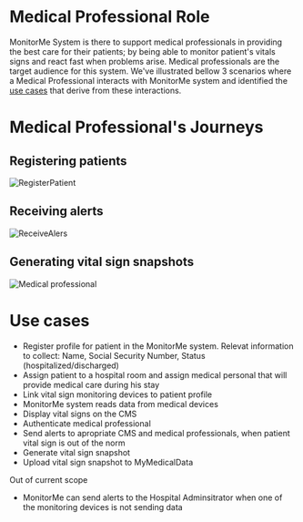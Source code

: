 # Medical Professional Role

MonitorMe System is there to support medical professionals in providing the best care for their patients; by being able to monitor patient's vitals signs and react fast when problems arise. Medical professionals are the target audience for this system. 
We've illustrated bellow 3 scenarios where a Medical Professional interacts with MonitorMe system and identified the [use cases](https://github.com/ArchitectsEvolutionZone/MonitorMe/blob/main/1.Requirements/UserJourneys/MedicalProfessional.md#use-cases) that derive from these interactions.

# Medical Professional's Journeys

## Registering patients
![RegisterPatient](https://github.com/ArchitectsEvolutionZone/MonitorMe/blob/main/resources/UserJourneys/registerPatients.png)

## Receiving alerts
![ReceiveAlers](https://github.com/ArchitectsEvolutionZone/MonitorMe/blob/main/resources/UserJourneys/alertsJourney.png)

## Generating vital sign snapshots
![Medical professional](https://github.com/ArchitectsEvolutionZone/MonitorMe/blob/main/resources/UserJourneys/snapshotJourney.png)

# Use cases 
- Register profile for patient in the MonitorMe system. Relevat information to collect: Name, Social Security Number, Status (hospitalized/discharged) 
- Assign patient to a hospital room and assign medical personal that will provide medical care during his stay 
- Link vital sign monitoring devices to patient profile
- MonitorMe system reads data from medical devices 
- Display vital signs on the CMS
- Authenticate medical professional
- Send alerts to apropriate CMS and medical professionals, when patient vital sign is out of the norm
- Generate vital sign snapshot
- Upload vital sign snapshot to MyMedicalData

Out of current scope 
- MonitorMe can send alerts to the Hospital Adminsitrator when one of the monitoring devices is not sending data 


